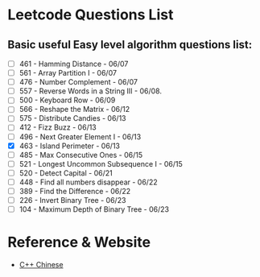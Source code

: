 # Leetcode Questions List

## Basic useful Easy level algorithm questions list:

 - [ ]  461 - Hamming Distance - 06/07
 - [ ]  561 - Array Partition I - 06/07
 - [ ]  476 - Number Complement - 06/07
 - [ ]  557 - Reverse Words in a String III - 06/08.
 - [ ]  500 - Keyboard Row - 06/09
 - [ ]  566 - Reshape the Matrix - 06/12
 - [ ]  575 - Distribute Candies - 06/13
 - [ ]  412 - Fizz Buzz - 06/13
 - [ ]  496 - Next Greater Element I - 06/13
 - [x]  463 - Island Perimeter - 06/13
 - [ ]  485 - Max Consecutive Ones - 06/15
 - [ ]  521 - Longest Uncommon Subsequence I - 06/15
 - [ ]  520 - Detect Capital - 06/21
 - [ ]  448 - Find all numbers disappear - 06/22
 - [ ]  389 - Find the Difference - 06/22
 - [ ]  226 - Invert Binary Tree - 06/23
 - [ ]  104 - Maximum Depth of Binary Tree - 06/23

# Reference & Website
* [C++ Chinese ](http://www.runoob.com/cplusplus/cpp-basic-syntax.html)  
